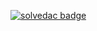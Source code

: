 [![solvedac badge](https://solvedac-readme-badge.vercel.app/api/v1/badge?user=sungwon326&compact=1)](https://github.com/2ykwang/solvedac-readme-badge)

